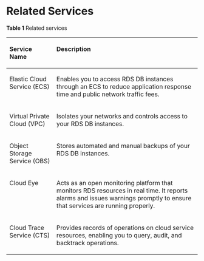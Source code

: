 # Related Services<a name="en-us_topic_0029135036"></a>

**Table  1**  Related services

<a name="table53462471487"></a>
<table><thead align="left"><tr id="row123465471881"><th class="cellrowborder" valign="top" width="24.610000000000003%" id="mcps1.2.3.1.1"><p id="p203468472814"><a name="p203468472814"></a><a name="p203468472814"></a>Service Name</p>
</th>
<th class="cellrowborder" valign="top" width="75.39%" id="mcps1.2.3.1.2"><p id="p834616476817"><a name="p834616476817"></a><a name="p834616476817"></a>Description</p>
</th>
</tr>
</thead>
<tbody><tr id="row1934612476812"><td class="cellrowborder" valign="top" width="24.610000000000003%" headers="mcps1.2.3.1.1 "><p id="p114252397114"><a name="p114252397114"></a><a name="p114252397114"></a>Elastic Cloud Service (ECS)</p>
</td>
<td class="cellrowborder" valign="top" width="75.39%" headers="mcps1.2.3.1.2 "><p id="p124239396119"><a name="p124239396119"></a><a name="p124239396119"></a>Enables you to access RDS DB instances through an ECS to reduce application response time and public network traffic fees.</p>
</td>
</tr>
<tr id="row33471447386"><td class="cellrowborder" valign="top" width="24.610000000000003%" headers="mcps1.2.3.1.1 "><p id="p1334714476815"><a name="p1334714476815"></a><a name="p1334714476815"></a>Virtual Private Cloud (VPC)</p>
</td>
<td class="cellrowborder" valign="top" width="75.39%" headers="mcps1.2.3.1.2 "><p id="p12347347381"><a name="p12347347381"></a><a name="p12347347381"></a>Isolates your networks and controls access to your RDS DB instances.</p>
</td>
</tr>
<tr id="row23473471984"><td class="cellrowborder" valign="top" width="24.610000000000003%" headers="mcps1.2.3.1.1 "><p id="p123477471081"><a name="p123477471081"></a><a name="p123477471081"></a>Object Storage Service (OBS)</p>
</td>
<td class="cellrowborder" valign="top" width="75.39%" headers="mcps1.2.3.1.2 "><p id="p83471478820"><a name="p83471478820"></a><a name="p83471478820"></a>Stores automated and manual backups of your RDS DB instances.</p>
</td>
</tr>
<tr id="row534724714814"><td class="cellrowborder" valign="top" width="24.610000000000003%" headers="mcps1.2.3.1.1 "><p id="p43471447586"><a name="p43471447586"></a><a name="p43471447586"></a>Cloud Eye</p>
</td>
<td class="cellrowborder" valign="top" width="75.39%" headers="mcps1.2.3.1.2 "><p id="p4301175211378"><a name="p4301175211378"></a><a name="p4301175211378"></a>Acts as an open monitoring platform that monitors RDS resources in real time. It reports alarms and issues warnings promptly to ensure that services are running properly.</p>
</td>
</tr>
<tr id="row93474474820"><td class="cellrowborder" valign="top" width="24.610000000000003%" headers="mcps1.2.3.1.1 "><p id="p8347124717811"><a name="p8347124717811"></a><a name="p8347124717811"></a>Cloud Trace Service (CTS)</p>
</td>
<td class="cellrowborder" valign="top" width="75.39%" headers="mcps1.2.3.1.2 "><p id="p73471447487"><a name="p73471447487"></a><a name="p73471447487"></a>Provides records of operations on cloud service resources, enabling you to query, audit, and backtrack operations.</p>
</td>
</tr>
</tbody>
</table>

